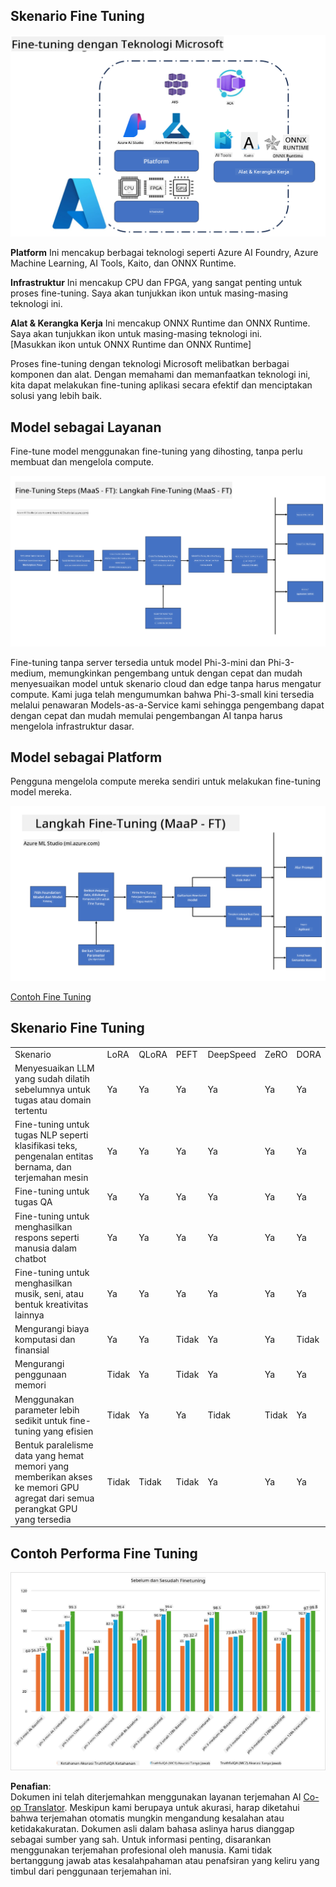 <!--
CO_OP_TRANSLATOR_METADATA:
{
  "original_hash": "cb5648935f63edc17e95ce38f23adc32",
  "translation_date": "2025-07-17T08:28:51+00:00",
  "source_file": "md/03.FineTuning/FineTuning_Scenarios.md",
  "language_code": "id"
}
-->
## Skenario Fine Tuning

![FineTuning dengan Layanan MS](../../../../translated_images/FinetuningwithMS.3d0cec8ae693e094c38c72575e63f2c9bf1cf980ab90f1388e102709f9c979e5.id.png)

**Platform** Ini mencakup berbagai teknologi seperti Azure AI Foundry, Azure Machine Learning, AI Tools, Kaito, dan ONNX Runtime.

**Infrastruktur** Ini mencakup CPU dan FPGA, yang sangat penting untuk proses fine-tuning. Saya akan tunjukkan ikon untuk masing-masing teknologi ini.

**Alat & Kerangka Kerja** Ini mencakup ONNX Runtime dan ONNX Runtime. Saya akan tunjukkan ikon untuk masing-masing teknologi ini.  
[Masukkan ikon untuk ONNX Runtime dan ONNX Runtime]

Proses fine-tuning dengan teknologi Microsoft melibatkan berbagai komponen dan alat. Dengan memahami dan memanfaatkan teknologi ini, kita dapat melakukan fine-tuning aplikasi secara efektif dan menciptakan solusi yang lebih baik.

## Model sebagai Layanan

Fine-tune model menggunakan fine-tuning yang dihosting, tanpa perlu membuat dan mengelola compute.

![MaaS Fine Tuning](../../../../translated_images/MaaSfinetune.3eee4630607aff0d0a137b16ab79ec5977ece923cd1fdd89557a2655c632669d.id.png)

Fine-tuning tanpa server tersedia untuk model Phi-3-mini dan Phi-3-medium, memungkinkan pengembang untuk dengan cepat dan mudah menyesuaikan model untuk skenario cloud dan edge tanpa harus mengatur compute. Kami juga telah mengumumkan bahwa Phi-3-small kini tersedia melalui penawaran Models-as-a-Service kami sehingga pengembang dapat dengan cepat dan mudah memulai pengembangan AI tanpa harus mengelola infrastruktur dasar.

## Model sebagai Platform

Pengguna mengelola compute mereka sendiri untuk melakukan fine-tuning model mereka.

![Maap Fine Tuning](../../../../translated_images/MaaPFinetune.fd3829c1122f5d1c4a6a91593ebc348548410e162acda34f18034384e3b3816a.id.png)

[Contoh Fine Tuning](https://github.com/Azure/azureml-examples/blob/main/sdk/python/foundation-models/system/finetune/chat-completion/chat-completion.ipynb)

## Skenario Fine Tuning

| | | | | | | |
|-|-|-|-|-|-|-|
|Skenario|LoRA|QLoRA|PEFT|DeepSpeed|ZeRO|DORA|
|Menyesuaikan LLM yang sudah dilatih sebelumnya untuk tugas atau domain tertentu|Ya|Ya|Ya|Ya|Ya|Ya|
|Fine-tuning untuk tugas NLP seperti klasifikasi teks, pengenalan entitas bernama, dan terjemahan mesin|Ya|Ya|Ya|Ya|Ya|Ya|
|Fine-tuning untuk tugas QA|Ya|Ya|Ya|Ya|Ya|Ya|
|Fine-tuning untuk menghasilkan respons seperti manusia dalam chatbot|Ya|Ya|Ya|Ya|Ya|Ya|
|Fine-tuning untuk menghasilkan musik, seni, atau bentuk kreativitas lainnya|Ya|Ya|Ya|Ya|Ya|Ya|
|Mengurangi biaya komputasi dan finansial|Ya|Ya|Tidak|Ya|Ya|Tidak|
|Mengurangi penggunaan memori|Tidak|Ya|Tidak|Ya|Ya|Ya|
|Menggunakan parameter lebih sedikit untuk fine-tuning yang efisien|Tidak|Ya|Ya|Tidak|Tidak|Ya|
|Bentuk paralelisme data yang hemat memori yang memberikan akses ke memori GPU agregat dari semua perangkat GPU yang tersedia|Tidak|Tidak|Tidak|Ya|Ya|Ya|

## Contoh Performa Fine Tuning

![Performa Fine Tuning](../../../../translated_images/Finetuningexamples.a9a41214f8f5afc186adb16a413b1c17e2f43a89933ba95feb5aee84b0b24add.id.png)

**Penafian**:  
Dokumen ini telah diterjemahkan menggunakan layanan terjemahan AI [Co-op Translator](https://github.com/Azure/co-op-translator). Meskipun kami berupaya untuk akurasi, harap diketahui bahwa terjemahan otomatis mungkin mengandung kesalahan atau ketidakakuratan. Dokumen asli dalam bahasa aslinya harus dianggap sebagai sumber yang sah. Untuk informasi penting, disarankan menggunakan terjemahan profesional oleh manusia. Kami tidak bertanggung jawab atas kesalahpahaman atau penafsiran yang keliru yang timbul dari penggunaan terjemahan ini.